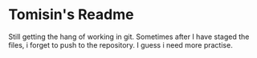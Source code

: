 # Tomisin's Readme
 
 Still getting the hang of working in git. Sometimes after I have staged the files, i forget to push to the repository. I guess i need more practise.
 
 
